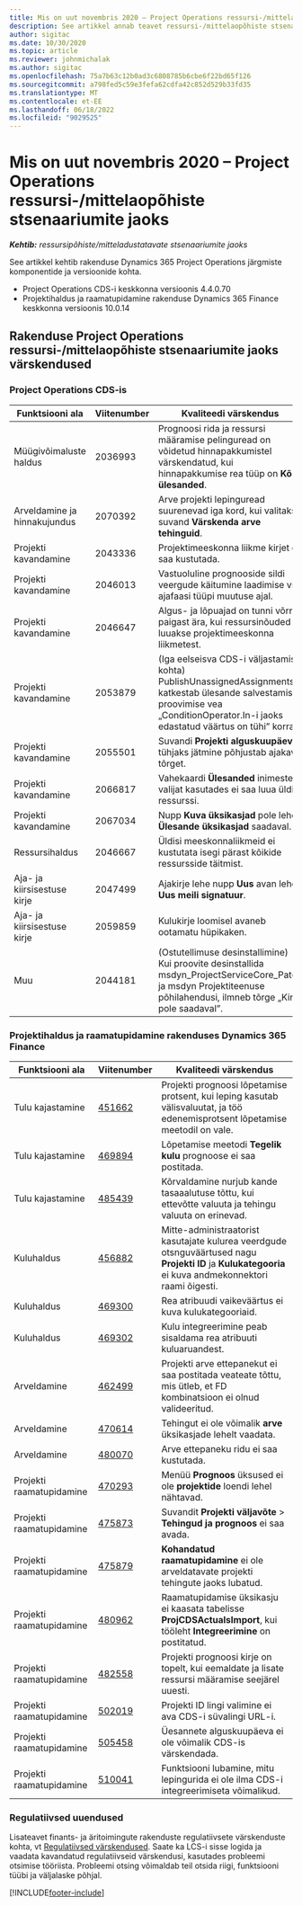 ```yaml
---
title: Mis on uut novembris 2020 – Project Operations ressursi-/mittelaopõhiste stsenaariumite jaoks
description: See artikkel annab teavet ressursi-/mittelaopõhiste stsenaariumite jaoks mõeldud rakenduse Project Operations 2020. aasta novembri väljalaskes saadaolevate kvaliteedi värskenduste kohta.
author: sigitac
ms.date: 10/30/2020
ms.topic: article
ms.reviewer: johnmichalak
ms.author: sigitac
ms.openlocfilehash: 75a7b63c12b0ad3c6808785b6cbe6f22bd65f126
ms.sourcegitcommit: a798fed5c59e3fefa62cdfa42c852d529b33fd35
ms.translationtype: MT
ms.contentlocale: et-EE
ms.lasthandoff: 06/18/2022
ms.locfileid: "9029525"
---
```

# <a name="whats-new-november-2020---project-operations-for-resourcenon-stocked-based-scenarios"></a>Mis on uut novembris 2020 – Project Operations ressursi-/mittelaopõhiste stsenaariumite jaoks

_**Kehtib:** ressursipõhiste/mitteladustatavate stsenaariumite jaoks_

See artikkel kehtib rakenduse Dynamics 365 Project Operations järgmiste komponentide ja versioonide kohta.

- Project Operations CDS-i keskkonna versioonis 4.4.0.70
- Projektihaldus ja raamatupidamine rakenduse Dynamics 365 Finance keskkonna versioonis 10.0.14

## <a name="updates-to-project-operations-for-resource-non-stocked-based-scenarios"></a>Rakenduse Project Operations ressursi-/mittelaopõhiste stsenaariumite jaoks värskendused

### <a name="project-operations-on-cds"></a>Project Operations CDS-is

| Funktsiooni ala                 | Viitenumber | Kvaliteedi värskendus                                                                                                                                                                    |
|------------------------------|------------------|-----------------------------------------------------------------------------------------------------------------------------------------------------------------------------------|
|   Müügivõimaluste haldus       | 2036993          | Prognoosi rida ja ressursi määramise pelinguread on võidetud hinnapakkumistel värskendatud, kui hinnapakkumise rea tüüp on **Kõik ülesanded**.                                                 |
| Arveldamine ja hinnakujundus          | 2070392          | Arve projekti lepinguread suurenevad iga kord, kui valitakse suvand **Värskenda arve tehinguid**.                                                                         |
| Projekti kavandamine             | 2043336          | Projektimeeskonna liikme kirjet ei saa kustutada.                                                                                                                                  |
| Projekti kavandamine             | 2046013          | Vastuoluline prognooside sildi veergude käitumine laadimise vs. ajafaasi tüüpi muutuse ajal.                                                                                   |
| Projekti kavandamine             | 2046647          | Algus- ja lõpuajad on tunni võrra paigast ära, kui ressursinõuded luuakse projektimeeskonna liikmetest.                                                                      |
| Projekti kavandamine             | 2053879          | (Iga eelseisva CDS-i väljastamise kohta) PublishUnassignedAssignments katkestab ülesande salvestamise proovimise vea „ConditionOperator.In-i jaoks edastatud väärtus on tühi” korral.                       |
| Projekti kavandamine             | 2055501          | Suvandi **Projekti alguskuupäev** tühjaks jätmine põhjustab ajakava tõrget.                                                                                                      |
| Projekti kavandamine             | 2066817          | Vahekaardi **Ülesanded** inimeste valijat kasutades ei saa luua üldist ressurssi.                                                                                                   |
| Projekti kavandamine             | 2067034          | Nupp **Kuva üksikasjad** pole lehel **Ülesande üksikasjad** saadaval.                                                                                                       |
| Ressursihaldus          | 2046667          | Üldisi meeskonnaliikmeid ei kustutata isegi pärast kõikide ressursside täitmist.                                                                                                    |
| Aja- ja kiirsisestuse kirje | 2047499          | Ajakirje lehe nupp **Uus** avan lehe **Uus meili signatuur**.                                                                                               |
| Aja- ja kiirsisestuse kirje | 2059859          | Kulukirje loomisel avaneb ootamatu hüpikaken.                                                                                                                         |
| Muu                        | 2044181          | (Ostutellimuse desinstallimine) Kui proovite desinstallida msdyn_ProjectServiceCore_Patch ja msdyn Projektiteenuse põhilahendusi, ilmneb tõrge „Kirje pole saadaval”.  |

### <a name="project-management-and-accounting-in-dynamics-365-finance"></a>Projektihaldus ja raamatupidamine rakenduses Dynamics 365 Finance

| Funktsiooni ala        | Viitenumber | Kvaliteedi värskendus                                                                                                                                                            |
|---------------------|------------------|---------------------------------------------------------------------------------------------------------------------------------------------------------------------------|
| Tulu kajastamine | [451662](https://fix.lcs.dynamics.com/Issue/Details/?bugId=451662)           | Projekti prognoosi lõpetamise protsent, kui leping kasutab välisvaluutat, ja töö edenemisprotsent lõpetamise meetodil on vale.                     |
| Tulu kajastamine | [469894](https://fix.lcs.dynamics.com/Issue/Details/?bugId=469894)           | Lõpetamise meetodi **Tegelik kulu** prognoose ei saa postitada.                                                                                                    |
| Tulu kajastamine | [485439](https://fix.lcs.dynamics.com/Issue/Details/?bugId=485439)           | Kõrvaldamine nurjub kande tasaaalutuse tõttu, kui ettevõtte valuuta ja tehingu valuuta on erinevad.                                              |
| Kuluhaldus  | [456882](https://fix.lcs.dynamics.com/Issue/Details/?bugId=456822)           | Mitte-administraatorist kasutajate kulurea veerdgude otsnguväärtused nagu **Projekti ID** ja **Kulukategooria** ei kuva andmekonnektori raami õigesti. |
| Kuluhaldus  | [469300](https://fix.lcs.dynamics.com/Issue/Details/?bugId=469300)           | Rea atribuudi vaikeväärtus ei kuva kulukategooriaid.                                                                                                         |
| Kuluhaldus  | [469302](https://fix.lcs.dynamics.com/Issue/Details/?bugId=469302)           | Kulu integreerimine peab sisaldama rea atribuuti kuluaruandest.                                                                                             |
| Arveldamine           | [462499](https://fix.lcs.dynamics.com/Issue/Details/?bugId=462499)           | Projekti arve ettepanekut ei saa postitada veateate tõttu, mis ütleb, et FD kombinatsioon ei olnud valideeritud.                                                    |
| Arveldamine           | [470614](https://fix.lcs.dynamics.com/Issue/Details/?bugId=470614)           | Tehingut ei ole võimalik **arve** üksikasjade lehelt vaadata.                                                                                                              |
| Arveldamine           | [480070](https://fix.lcs.dynamics.com/Issue/Details/?bugId=480070)           | Arve ettepaneku ridu ei saa kustutada.                                                                                                                                  |
| Projekti raamatupidamine  | [470293](https://fix.lcs.dynamics.com/Issue/Details/?bugId=470293)           | Menüü **Prognoos** üksused ei ole **projektide** loendi lehel nähtavad.                                                                                                   |
| Projekti raamatupidamine  | [475873](https://fix.lcs.dynamics.com/Issue/Details/?bugId=475873)           | Suvandit **Projekti väljavõte**   > **Tehingud ja prognoos** ei saa avada.                                                                                                       |
| Projekti raamatupidamine  | [475879](https://fix.lcs.dynamics.com/Issue/Details/?bugId=475879)           | **Kohandatud raamatupidamine** ei ole arveldatavate projekti tehingute jaoks lubatud.                                                                                                  |
| Projekti raamatupidamine  | [480962](https://fix.lcs.dynamics.com/Issue/Details/?bugId=480962)           | Raamatupidamise üksikasju ei kaasata tabelisse **ProjCDSActualsImport**, kui tööleht **Integreerimine** on postitatud.                                                  |
| Projekti raamatupidamine  | [482558](https://fix.lcs.dynamics.com/Issue/Details/?bugId=482558)           | Projekti prognoosi kirje on topelt, kui eemaldate ja lisate ressursi määramise seejärel uuesti.                                                                            |
| Projekti raamatupidamine  | [502019](https://fix.lcs.dynamics.com/Issue/Details/?bugId=502019)           | Projekti ID lingi valimine ei ava CDS-i süvalingi URL-i.                                                                                                         |
| Projekti raamatupidamine  | [505458](https://fix.lcs.dynamics.com/Issue/Details/?bugId=505458)           | Üesannete alguskuupäeva ei ole võimalik CDS-is värskendada.                                                                                                                           |
| Projekti raamatupidamine  | [510041](https://fix.lcs.dynamics.com/Issue/Details/?bugId=510041)           | Funktsiooni lubamine, mitu lepingurida ei ole ilma CDS-i integreerimiseta võimalikud.                                                                                   |

### <a name="regulatory-updates"></a>Regulatiivsed uuendused
Lisateavet finants- ja äritoimingute rakenduste regulatiivsete värskenduste kohta, vt [Regulatiivsed värskendused](/dynamics365/finance/localizations/regulatory-updates). Saate ka LCS-i sisse logida ja vaadata kavandatud regulatiivseid värskendusi, kasutades probleemi otsimise tööriista. Probleemi otsing võimaldab teil otsida riigi, funktsiooni tüübi ja väljalaske põhjal.


[!INCLUDE[footer-include](../includes/footer-banner.md)]